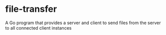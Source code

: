 # file-transfer
A Go program that provides a server and client to send files from the server to all connected client instances
